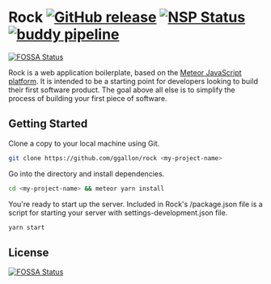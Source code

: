 # Rock [![GitHub release](https://img.shields.io/github/release/ggallon/rock.svg)](https://github.com/ggallon/rock/) [![NSP Status](https://nodesecurity.io/orgs/milky-way/projects/9e63d664-b158-48e4-bc9d-b1acd7fcc863/badge)](https://nodesecurity.io/orgs/milky-way/projects/9e63d664-b158-48e4-bc9d-b1acd7fcc863) [![buddy pipeline](https://app.buddy.works/gwenaelgallon/rock/pipelines/pipeline/129910/badge.svg?token=2dd3164f64943d3bf6eb4b73fae1d8007e46e77f2e6d3c61e3b7912e7adabba2 "buddy pipeline")](https://app.buddy.works/gwenaelgallon/rock/pipelines/pipeline/129910)
[![FOSSA Status](https://app.fossa.io/api/projects/git%2Bgithub.com%2Fggallon%2Frock.svg?type=shield)](https://app.fossa.io/projects/git%2Bgithub.com%2Fggallon%2Frock?ref=badge_shield)

Rock is a web application boilerplate, based on the [Meteor JavaScript platform](https://www.meteor.com/).
It is intended to be a starting point for developers looking to build their first software product.
The goal above all else is to simplify the process of building your first piece of software.

## Getting Started
Clone a copy to your local machine using Git.

```bash
git clone https://github.com/ggallon/rock <my-project-name>
```
Go into the directory and install dependencies.

```bash
cd <my-project-name> && meteor yarn install
```
You're ready to start up the server.
Included in Rock's /package.json file is a script for starting your server with settings-development.json file.

```bash
yarn start
```


## License
[![FOSSA Status](https://app.fossa.io/api/projects/git%2Bgithub.com%2Fggallon%2Frock.svg?type=large)](https://app.fossa.io/projects/git%2Bgithub.com%2Fggallon%2Frock?ref=badge_large)